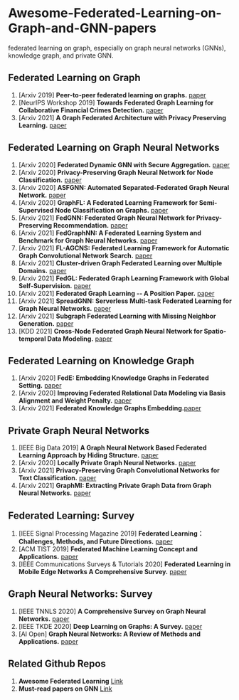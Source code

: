 # Awesome-Federated-Learning-on-Graph-and-GNN-papers
federated learning on graph, especially on graph neural networks (GNNs), knowledge graph, and private GNN.

## Federated Learning on Graph
1. \[Arxiv 2019\] **Peer-to-peer federated learning on graphs.** [paper](https://arxiv.org/pdf/1901.11173)
2. \[NeurIPS Workshop 2019\] **Towards Federated Graph Learning for Collaborative Financial Crimes Detection.** [paper](https://arxiv.org/pdf/1909.12946)
3. \[Arxiv 2021\] **A Graph Federated Architecture with Privacy Preserving Learning.** [paper](https://arxiv.org/pdf/2104.13215)

## Federated Learning on Graph Neural Networks
1. \[Arxiv 2020\] **Federated Dynamic GNN with Secure Aggregation.** [paper](https://arxiv.org/pdf/2009.07351)
2. \[Arxiv 2020\] **Privacy-Preserving Graph Neural Network for Node Classification.** [paper](https://arxiv.org/pdf/2005.11903)
3. \[Arxiv 2020\] **ASFGNN: Automated Separated-Federated Graph Neural Network.** [paper](https://arxiv.org/pdf/2011.03248)
4. \[Arxiv 2020\] **GraphFL: A Federated Learning Framework for Semi-Supervised Node Classification on Graphs.** [paper](https://arxiv.org/pdf/2012.04187)
5. \[Arxiv 2021\] **FedGNN: Federated Graph Neural Network for Privacy-Preserving Recommendation.** [paper](https://arxiv.org/pdf/2102.04925)
6. \[Arxiv 2021\] **FedGraphNN: A Federated Learning System and Benchmark for Graph Neural Networks.** [paper](https://arxiv.org/pdf/2104.07145) 
7. \[Arxiv 2021\] **FL-AGCNS: Federated Learning Framework for Automatic Graph Convolutional Network Search.** [paper](https://arxiv.org/pdf/2104.04141)
8. \[Arxiv 2021\] **Cluster-driven Graph Federated Learning over Multiple Domains.** [paper](https://arxiv.org/pdf/2104.14628)
9. \[Arxiv 2021\] **FedGL: Federated Graph Learning Framework with Global Self-Supervision.** [paper](https://arxiv.org/pdf/2105.03170)
10. \[Arxiv 2021\] **Federated Graph Learning -- A Position Paper.** [paper](https://arxiv.org/pdf/2105.11099)
11. \[Arxiv 2021\] **SpreadGNN: Serverless Multi-task Federated Learning for Graph Neural Networks.** [paper](https://arxiv.org/pdf/2106.02743)
12. \[Arxiv 2021\] **Subgraph Federated Learning with Missing Neighbor Generation.** [paper](https://arxiv.org/pdf/2106.13430)
13. \[KDD 2021\] **Cross-Node Federated Graph Neural Network for Spatio-temporal Data Modeling.** [paper](https://arxiv.org/pdf/2106.05223)

## Federated Learning on Knowledge Graph
1. \[Arxiv 2020\] **FedE: Embedding Knowledge Graphs in Federated Setting.** [paper](https://arxiv.org/pdf/2010.12882)
2. \[Arxiv 2020\] **Improving Federated Relational Data Modeling via Basis Alignment and Weight Penalty.** [paper](https://arxiv.org/pdf/2011.11369)
3. \[Arxiv 2021\] **Federated Knowledge Graphs Embedding.**[paper](https://arxiv.org/pdf/2105.07615)

## Private Graph Neural Networks
1. \[IEEE Big Data 2019\] **A Graph Neural Network Based Federated Learning Approach by Hiding Structure.** [paper](https://www.researchgate.net/profile/Shijun_Liu3/publication/339482514_SGNN_A_Graph_Neural_Network_Based_Federated_Learning_Approach_by_Hiding_Structure/links/5f48365d458515a88b790595/SGNN-A-Graph-Neural-Network-Based-Federated-Learning-Approach-by-Hiding-Structure.pdf)
2. \[Arxiv 2020\] **Locally Private Graph Neural Networks.** [paper](https://arxiv.org/pdf/2006.05535)
3. \[Arxiv 2021\] **Privacy-Preserving Graph Convolutional Networks for Text Classification.** [paper](https://arxiv.org/pdf/2102.09604)
4. \[Arxiv 2021\] **GraphMI: Extracting Private Graph Data from Graph Neural Networks.** [paper](https://arxiv.org/pdf/2106.02820)

## Federated Learning: Survey
1. \[IEEE Signal Processing Magazine 2019\] **Federated Learning：Challenges, Methods, and Future Directions.** [paper](https://arxiv.org/pdf/1908.07873)
2. \[ACM TIST 2019\] **Federated Machine Learning Concept and Applications.** [paper](https://arxiv.org/pdf/1902.04885)
3. \[IEEE Communications Surveys & Tutorials 2020\] **Federated Learning in Mobile Edge Networks A Comprehensive Survey.** [paper](https://arxiv.org/pdf/1909.11875)

## Graph Neural Networks: Survey
1. \[IEEE TNNLS 2020\] **A Comprehensive Survey on Graph Neural Networks.** [paper](https://arxiv.org/pdf/1901.00596)
2. \[IEEE TKDE 2020\] **Deep Learning on Graphs: A Survey.** [paper](https://arxiv.org/pdf/1812.04202.pdf%E3%80%82)
3. \[AI Open\] **Graph Neural Networks: A Review of Methods and Applications.** [paper](https://www.sciencedirect.com/science/article/pii/S2666651021000012)

## Related Github Repos
1. **Awesome Federated Learning** [Link](https://github.com/innovation-cat/Awesome-Federated-Machine-Learning)
2. **Must-read papers on GNN** [Link](https://github.com/thunlp/GNNPapers)
